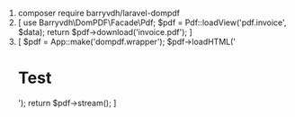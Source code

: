 1. composer require barryvdh/laravel-dompdf
2. [    use Barryvdh\DomPDF\Facade\Pdf;
        $pdf = Pdf::loadView('pdf.invoice', $data);
        return $pdf->download('invoice.pdf');
   ]
3. [
    $pdf = App::make('dompdf.wrapper');
    $pdf->loadHTML('<h1>Test</h1>');
    return $pdf->stream();
   ]
